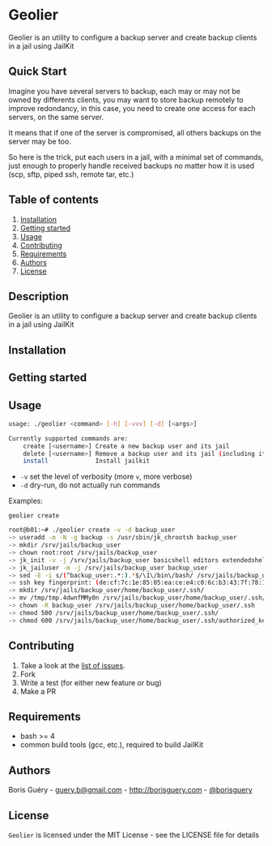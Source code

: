 Geolier
==============

Geolier is an utility to configure a backup server and create backup clients in a jail using JailKit

Quick Start
-----------

Imagine you have several servers to backup, each may or may not be owned by differents clients, you may
want to store backup remotely to improve redondancy, in this case, you need to create one access for each
servers, on the same server.

It means that if one of the server is compromised, all others backups on the server may be too.

So here is the trick, put each users in a jail, with a minimal set of commands, just enough to properly
handle received backups no matter how it is used (scp, sftp, piped ssh, remote tar, etc.)

Table of contents
-----------------

1. [Installation](#installation)
2. [Getting started](#getting-started)
3. [Usage](#usage)
4. [Contributing](#contributing)
5. [Requirements](#requirements)
6. [Authors](#authors)
7. [License](#license)

Description
-----------

Geolier is an utility to configure a backup server and create backup clients in a jail using JailKit

Installation
------------

Getting started
---------------

Usage
-----

```bash
usage: ./geolier <command> [-h] [-vvv] [-d] [<args>]

Currently supported commands are:
    create [<username>] Create a new backup user and its jail
    delete [<username>] Remove a backup user and its jail (including its data)
    install             Install jailkit
```

* `-v` set the level of verbosity (more `v`, more verbose)
* `-d` dry-run, do not actually run commands


Examples:

`geolier create`

```bash
root@b01:~# ./geolier create -v -d backup_user
-> useradd -m -N -g backup -s /usr/sbin/jk_chrootsh backup_user
-> mkdir /srv/jails/backup_user
-> chown root:root /srv/jails/backup_user
-> jk_init -v -j /srv/jails/backup_user basicshell editors extendedshell netutils ssh uidbasics jk_lsh scp custom
-> jk_jailuser -m -j /srv/jails/backup_user backup_user
-> sed -E -i s/(^backup_user:.*:).*$/\1\/bin\/bash/ /srv/jails/backup_user/etc/passwd
-> ssh key fingerprint: (de:cf:7c:1e:85:05:ea:ce:e4:c0:6c:b3:43:7f:78:1a)
-> mkdir /srv/jails/backup_user/home/backup_user/.ssh/
-> mv /tmp/tmp.4dwnfMMy0n /srv/jails/backup_user/home/backup_user/.ssh/authorized_keys
-> chown -R backup_user /srv/jails/backup_user/home/backup_user/.ssh
-> chmod 500 /srv/jails/backup_user/home/backup_user/.ssh/
-> chmod 600 /srv/jails/backup_user/home/backup_user/.ssh/authorized_keys
```


Contributing
------------

1. Take a look at the [list of issues](http://github.com/borisguery/geolier/issues).
2. Fork
3. Write a test (for either new feature or bug)
4. Make a PR

Requirements
------------

* bash >= 4
* common build tools (gcc, etc.), required to build JailKit

Authors
-------

Boris Guéry - guery.b@gmail.com - http://borisguery.com - [@borisguery](https://twitter.com/borisguery)

License
-------

`Geolier` is licensed under the MIT License - see the LICENSE file for details
